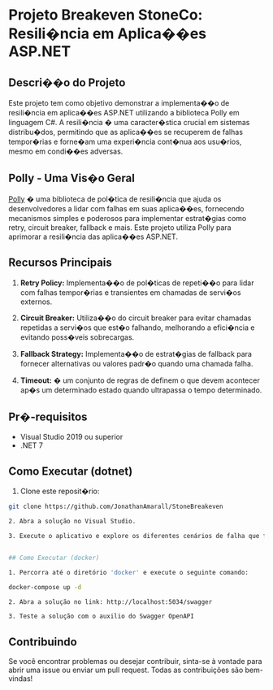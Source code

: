 # Projeto Breakeven StoneCo: Resili�ncia em Aplica��es ASP.NET

## Descri��o do Projeto

Este projeto tem como objetivo demonstrar a implementa��o de resili�ncia em aplica��es ASP.NET utilizando a biblioteca Polly em linguagem C#. 
A resili�ncia � uma caracter�stica crucial em sistemas distribu�dos, permitindo que as aplica��es se recuperem de falhas tempor�rias e forne�am uma experi�ncia cont�nua aos usu�rios, mesmo em condi��es adversas.

## Polly - Uma Vis�o Geral

[Polly](https://github.com/App-vNext/Polly) � uma biblioteca de pol�tica de resili�ncia que ajuda os desenvolvedores a lidar com falhas em suas aplica��es, fornecendo mecanismos simples e poderosos para implementar estrat�gias como retry, circuit breaker, fallback e mais. Este projeto utiliza Polly para aprimorar a resili�ncia das aplica��es ASP.NET.

## Recursos Principais

1. **Retry Policy:** Implementa��o de pol�ticas de repeti��o para lidar com falhas tempor�rias e transientes em chamadas de servi�os externos.

2. **Circuit Breaker:** Utiliza��o do circuit breaker para evitar chamadas repetidas a servi�os que est�o falhando, melhorando a efici�ncia e evitando poss�veis sobrecargas.

3. **Fallback Strategy:** Implementa��o de estrat�gias de fallback para fornecer alternativas ou valores padr�o quando uma chamada falha.

4. **Timeout:** � um conjunto de regras de definem o que devem acontecer ap�s um determinado estado quando ultrapassa o tempo determinado.

## Pr�-requisitos

- Visual Studio 2019 ou superior
- .NET 7


## Como Executar (dotnet)

1. Clone este reposit�rio:

```bash
git clone https://github.com/JonathanAmarall/StoneBreakeven

2. Abra a solução no Visual Studio.

3. Execute o aplicativo e explore os diferentes cenários de falha que foram tratados usando Polly.


## Como Executar (docker)

1. Percorra até o diretório 'docker' e execute o seguinte comando:

docker-compose up -d

2. Abra a solução no link: http://localhost:5034/swagger

3. Teste a solução com o auxilio do Swagger OpenAPI

```

## Contribuindo

Se você encontrar problemas ou desejar contribuir, sinta-se à vontade para abrir uma issue ou enviar um pull request. Todas as contribuições são bem-vindas!